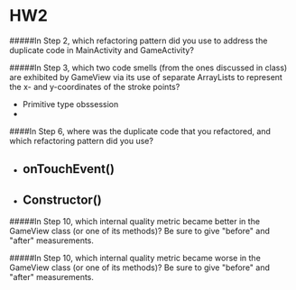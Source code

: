 HW2
========

#####In Step 2, which refactoring pattern did you use to address the duplicate code in MainActivity and GameActivity?



#####In Step 3, which two code smells (from the ones discussed in class) are exhibited by GameView via its use of separate ArrayLists to represent the x- and y-coordinates of the stroke points?
- Primitive type obssession
- 

####In Step 6, where was the duplicate code that you refactored, and which refactoring pattern did you use?
- onTouchEvent()  
  - 
- Constructor()
  - 

#####In Step 10, which internal quality metric became better in the GameView class (or one of its methods)? Be sure to give "before" and "after" measurements.


#####In Step 10, which internal quality metric became worse in the GameView class (or one of its methods)? Be sure to give "before" and "after" measurements.
